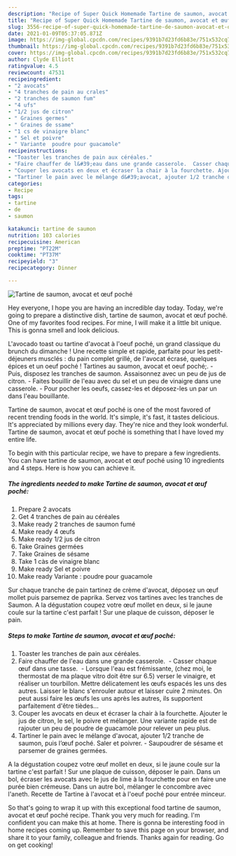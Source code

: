 ```yaml
---
description: "Recipe of Super Quick Homemade Tartine de saumon, avocat et œuf poché"
title: "Recipe of Super Quick Homemade Tartine de saumon, avocat et œuf poché"
slug: 3556-recipe-of-super-quick-homemade-tartine-de-saumon-avocat-et-ouf-poche
date: 2021-01-09T05:37:05.871Z
image: https://img-global.cpcdn.com/recipes/9391b7d23fd6b83e/751x532cq70/tartine-de-saumon-avocat-et-oeuf-poche-photo-principale-de-la-recette.jpg
thumbnail: https://img-global.cpcdn.com/recipes/9391b7d23fd6b83e/751x532cq70/tartine-de-saumon-avocat-et-oeuf-poche-photo-principale-de-la-recette.jpg
cover: https://img-global.cpcdn.com/recipes/9391b7d23fd6b83e/751x532cq70/tartine-de-saumon-avocat-et-oeuf-poche-photo-principale-de-la-recette.jpg
author: Clyde Elliott
ratingvalue: 4.5
reviewcount: 47531
recipeingredient:
- "2 avocats"
- "4 tranches de pain au crales"
- "2 tranches de saumon fum"
- "4 ufs"
- "1/2 jus de citron"
- " Graines germes"
- " Graines de ssame"
- "1 cs de vinaigre blanc"
- " Sel et poivre"
- " Variante  poudre pour guacamole"
recipeinstructions:
- "Toaster les tranches de pain aux céréales."
- "Faire chauffer de l&#39;eau dans une grande casserole.  Casser chaque œuf dans une tasse.  Lorsque l&#39;eau est frémissante, (chez moi, le thermostat de ma plaque vitro doit être sur 6.5) verser le vinaigre, et réaliser un tourbillon. Mettre délicatement les œufs espacés les uns des autres. Laisser le blanc s&#39;enrouler autour et laisser cuire 2 minutes. On peut aussi faire les œufs les uns après les autres, ils supportent parfaitement d&#39;être tièdes..."
- "Couper les avocats en deux et écraser la chair à la fourchette. Ajouter le jus de citron, le sel, le poivre et mélanger. Une variante rapide est de rajouter un peu de poudre de guacamole pour relever un peu plus."
- "Tartiner le pain avec le mélange d&#39;avocat, ajouter 1/2 tranche de saumon, puis l’œuf poché. Saler et poivrer. Saupoudrer de sésame et parsemer de graines germées."
categories:
- Recipe
tags:
- tartine
- de
- saumon

katakunci: tartine de saumon 
nutrition: 103 calories
recipecuisine: American
preptime: "PT22M"
cooktime: "PT37M"
recipeyield: "3"
recipecategory: Dinner

---
```



![Tartine de saumon, avocat et œuf poché](https://img-global.cpcdn.com/recipes/9391b7d23fd6b83e/751x532cq70/tartine-de-saumon-avocat-et-oeuf-poche-photo-principale-de-la-recette.jpg)

Hey everyone, I hope you are having an incredible day today. Today, we're going to prepare a distinctive dish, tartine de saumon, avocat et œuf poché. One of my favorites food recipes. For mine, I will make it a little bit unique. This is gonna smell and look delicious.

L&#39;avocado toast ou tartine d&#39;avocat à l&#39;oeuf poché, un grand classique du brunch du dimanche ! Une recette simple et rapide, parfaite pour les petit-déjeuners musclés : du pain complet grillé, de l&#39;avocat écrasé, quelques épices et un oeuf poché ! Tartines au saumon, avocat et oeuf poché;. - Puis, disposez les tranches de saumon. Assaisonnez avec un peu de jus de citron. - Faites bouillir de l&#39;eau avec du sel et un peu de vinaigre dans une casserole. - Pour pocher les oeufs, cassez-les et déposez-les un par un dans l&#39;eau bouillante.

Tartine de saumon, avocat et œuf poché is one of the most favored of recent trending foods in the world. It's simple, it's fast, it tastes delicious. It's appreciated by millions every day. They're nice and they look wonderful. Tartine de saumon, avocat et œuf poché is something that I have loved my entire life.


To begin with this particular recipe, we have to prepare a few ingredients. You can have tartine de saumon, avocat et œuf poché using 10 ingredients and 4 steps. Here is how you can achieve it.

<!--inarticleads1-->

##### The ingredients needed to make Tartine de saumon, avocat et œuf poché:

1. Prepare 2 avocats
1. Get 4 tranches de pain au céréales
1. Make ready 2 tranches de saumon fumé
1. Make ready 4 œufs
1. Make ready 1/2 jus de citron
1. Take  Graines germées
1. Take  Graines de sésame
1. Take 1 càs de vinaigre blanc
1. Make ready  Sel et poivre
1. Make ready  Variante : poudre pour guacamole


Sur chaque tranche de pain tartinez de crème d&#39;avocat, déposez un œuf mollet puis parsemez de paprika. Servez vos tartines avec les tranches de Saumon. A la dégustation coupez votre œuf mollet en deux, si le jaune coule sur la tartine c&#39;est parfait ! Sur une plaque de cuisson, déposer le pain. 

<!--inarticleads2-->

##### Steps to make Tartine de saumon, avocat et œuf poché:

1. Toaster les tranches de pain aux céréales.
1. Faire chauffer de l&#39;eau dans une grande casserole.  - Casser chaque œuf dans une tasse.  - Lorsque l&#39;eau est frémissante, (chez moi, le thermostat de ma plaque vitro doit être sur 6.5) verser le vinaigre, et réaliser un tourbillon. Mettre délicatement les œufs espacés les uns des autres. Laisser le blanc s&#39;enrouler autour et laisser cuire 2 minutes. On peut aussi faire les œufs les uns après les autres, ils supportent parfaitement d&#39;être tièdes...
1. Couper les avocats en deux et écraser la chair à la fourchette. Ajouter le jus de citron, le sel, le poivre et mélanger. Une variante rapide est de rajouter un peu de poudre de guacamole pour relever un peu plus.
1. Tartiner le pain avec le mélange d&#39;avocat, ajouter 1/2 tranche de saumon, puis l’œuf poché. Saler et poivrer. - Saupoudrer de sésame et parsemer de graines germées.


A la dégustation coupez votre œuf mollet en deux, si le jaune coule sur la tartine c&#39;est parfait ! Sur une plaque de cuisson, déposer le pain. Dans un bol, écraser les avocats avec le jus de lime à la fourchette pour en faire une purée bien crémeuse. Dans un autre bol, mélanger le concombre avec l&#39;aneth. Recette de Tartine à l&#39;avocat et à l&#39;oeuf poché pour entrée minceur. 

So that's going to wrap it up with this exceptional food tartine de saumon, avocat et œuf poché recipe. Thank you very much for reading. I'm confident you can make this at home. There is gonna be interesting food in home recipes coming up. Remember to save this page on your browser, and share it to your family, colleague and friends. Thanks again for reading. Go on get cooking!
